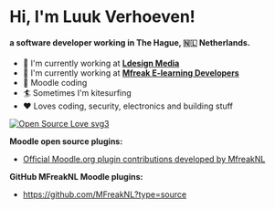 <h1> Hi, I'm Luuk Verhoeven!</h1>

####  a software developer working in The Hague, 🇳🇱 Netherlands.

- 🏢  I'm currently working at **[Ldesign Media](https://ldesignmedia.nl)**
- 🏢  I'm currently working at **[Mfreak E-learning Developers](https://mfreak.nl)**
- 💯  Moodle coding
- 🏄  Sometimes I'm kitesurfing 
- ❤️  Loves coding, security, electronics and building stuff

[![Open Source Love svg3](https://badges.frapsoft.com/os/v3/open-source.svg?v=103)](https://github.com/luukverhoeven/)

**Moodle open source plugins:**
- [Official Moodle.org plugin contributions developed by MfreakNL](https://moodle.org/plugins/browse.php?list=contributor&id=1487326)

**GitHub MFreakNL Moodle plugins:** 
- https://github.com/MFreakNL?type=source
